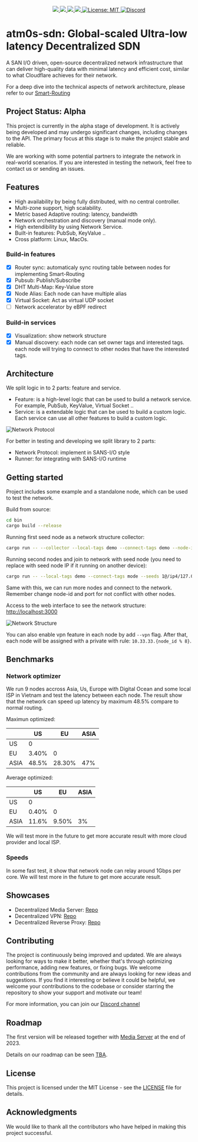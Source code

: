 <p align="center">
 <a href="https://github.com/8xFF/atm0s-sdn/actions">
  <img src="https://github.com/8xFF/atm0s-sdn/actions/workflows/rust.yml/badge.svg?branch=master">
 </a>
 <a href="https://codecov.io/gh/8xff/atm0s-sdn">
  <img src="https://codecov.io/gh/8xff/atm0s-sdn/branch/master/graph/badge.svg">
 </a>
 <a href="https://app.codacy.com/gh/8xFF/atm0s-sdn/dashboard?utm_source=gh&utm_medium=referral&utm_content=&utm_campaign=Badge_grade">
  <img src="https://app.codacy.com/project/badge/Grade/c8d34f07fe5f417084aac8d8a1ef3857"/>
 </a>
 <a href="https://deps.rs/repo/github/8xff/atm0s-sdn">
  <img src="https://deps.rs/repo/github/8xff/atm0s-sdn/status.svg">
 </a>
<!--  <a href="https://crates.io/crates/8xff-sdn">
  <img src="https://img.shields.io/crates/v/8xff-sdn.svg">
 </a> -->
<!--  <a href="https://docs.rs/8xff-sdn">
  <img src="https://docs.rs/8xff-sdn/badge.svg">
 </a> -->
 <a href="https://github.com/8xFF/atm0s-sdn/blob/master/LICENSE">
  <img src="https://img.shields.io/badge/license-MIT-blue" alt="License: MIT">
 </a>
 <a href="https://discord.gg/tJ6dxBRk">
  <img src="https://img.shields.io/discord/1173844241542287482?logo=discord" alt="Discord">
 </a>
</p>

# atm0s-sdn: Global-scaled Ultra-low latency Decentralized SDN

A SAN I/O driven, open-source decentralized network infrastructure that can deliver high-quality data with minimal latency and efficient cost, similar to what Cloudflare achieves for their network.

For a deep dive into the technical aspects of network architecture, please refer to our [Smart-Routing](https://github.com/8xFF/atm0s-sdn/blob/master/docs/smart_routing.md)

## Project Status: Alpha

This project is currently in the alpha stage of development. It is actively being developed and may undergo significant changes, including changes to the API. The primary focus at this stage is to make the project stable and reliable.

We are working with some potential partners to integrate the network in real-world scenarios. If you are interested in testing the network, feel free to contact us or sending an issues.

## Features

- High availability by being fully distributed, with no central controller.
- Multi-zone support, high scalability.
- Metric based Adaptive routing: latency, bandwidth
- Network orchestration and discovery (manual mode only).
- High extendibility by using Network Service.
- Built-in features: PubSub, KeyValue ..
- Cross platform: Linux, MacOs.

### Build-in features

- [x] Router sync: automaticaly sync routing table between nodes for implementing Smart-Routing
- [x] Pubsub: Publish/Subscribe
- [x] DHT Multi-Map: Key-Value store
- [x] Node Alias: Each node can have multiple alias
- [x] Virtual Socket: Act as virtual UDP socket
- [ ] Network accelerator by eBPF redirect

### Build-in services

- [x] Visualization: show network structure
- [x] Manual discovery: each node can set owner tags and interested tags. each node will trying to connect to other nodes that have the interested tags.

## Architecture

We split logic in to 2 parts: feature and service.

- Feature: is a high-level logic that can be used to build a network service. For example, PubSub, KeyValue, Virtual Socket ..
- Service: is a extendable logic that can be used to build a custom logic. Each service can use all other features to build a custom logic.

![Network Protocol](./docs/imgs/flow.excalidraw.png)

For better in testing and developing we split library to 2 parts:

- Network Protocol: implement in SANS-I/O style
- Runner: for integrating with SANS-I/O runtime

## Getting started

Project includes some example and a standalone node, which can be used to test the network.

Build from source:

```bash
cd bin
cargo build --release
```

Running first seed node as a network structure collector:

```bash
cargo run -- --collector --local-tags demo --connect-tags demo --node-id 1 --udp-port 10001 --web-addr 0.0.0.0:3000
```

Running second nodes and join to network with seed node (you need to replace with seed node IP if it running on another device):

```bash
cargo run -- --local-tags demo --connect-tags mode --seeds 1@/ip4/127.0.0.1/udp/10001 --node-id 2 --udp-port 10002
```

Same with this, we can run more nodes and connect to the network. Remember change node-id and port for not conflict with other nodes.

Access to the web interface to see the network structure: [http://localhost:3000](http://localhost:3000)

![Network Structure](./docs/imgs/visualization.png)

You can also enable vpn feature in each node by add `--vpn` flag. After that, each node will be assigned with a private with rule: `10.33.33.{node_id % 8}`.

## Benchmarks

### Network optimizer

We run 9 nodes accross Asia, Us, Europe with Digital Ocean and some local ISP in Vietnam and test the latency between each node. The result show that the network can speed up latency by maximum 48.5% compare to normal routing.

Maximun optimized:

|      | US    | EU     | ASIA |
| ---- | ----- | ------ | ---- |
| US   | 0     |        |      |
| EU   | 3.40% | 0      |      |
| ASIA | 48.5% | 28.30% | 47%  |

Average optimized:

|      | US    | EU    | ASIA |
| ---- | ----- | ----- | ---- |
| US   | 0     |       |      |
| EU   | 0.40% | 0     |      |
| ASIA | 11.6% | 9.50% | 3%   |

We will test more in the future to get more accurate result with more cloud provider and local ISP.

### Speeds

In some fast test, it show that network node can relay around 1Gbps per core. We will test more in the future to get more accurate result.

## Showcases

- Decentralized Media Server: [Repo](https://github.com/8xFF/atm0s-media-server)
- Decentralized VPN: [Repo](https://github.com/8xFF/atm0s-sdn/tree/master/bin/)
- Decentralized Reverse Proxy: [Repo](https://github.com/8xFF/atm0s-reverse-proxy)

## Contributing

The project is continuously being improved and updated. We are always looking for ways to make it better, whether that's through optimizing performance, adding new features, or fixing bugs. We welcome contributions from the community and are always looking for new ideas and suggestions. If you find it interesting or believe it could be helpful, we welcome your contributions to the codebase or consider starring the repository to show your support and motivate our team!

For more information, you can join our [Discord channel](https://discord.gg/qXr5zxsJWp)

## Roadmap

The first version will be released together with [Media Server](https://github.com/8xFF/decentralized-media-server) at the end of 2023.

Details on our roadmap can be seen [TBA]().

## License

This project is licensed under the MIT License - see the [LICENSE](LICENSE) file for details.

## Acknowledgments

We would like to thank all the contributors who have helped in making this project successful.
